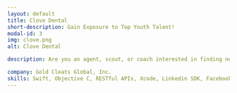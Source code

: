 ```yaml
---
layout: default
title: Clove Dental
short-description: Gain Exposure to Top Youth Talent!
modal-id: 3
img: clove.png
alt: Clove Dental

description: Are you an agent, scout, or coach interested in finding new talent for your club, or agency portfolio but you are limited by lack of resources? With GoldCleats Pro, you can minimize the cost and time associated with scouting new players or marketing your existing players. Increase your chances of finding the next star from your fingertips with GoldCleats Pro application.<br/><br/>GoldCleats provides a unique online and mobile platform to enable every player to showcase their talent directly to the world. The objective of GoldCleats is to make sure that professionals see players that would not normally be accessible from the luxury of the home or office.<br/><br/>   •   Easy to use youth soccer platform<br/>   •   Access to 50,000+ (and GROWING) player profiles & highlight videos<br/>   •   Only you can message the players, so don’t worry about your inbox flooding<br/>   •   Keep an archive of your top players & videos<br/>   •   Grow your network with professionals and players with connections, followers, and secure messaging<br/>   •   Get Verified - Just like Instagram and Twitter<br/>   •   Personalize your profile with your info and portfolio<br/>   •  Use advanced search options to find specific players based on country, age, playing position, and more

company: Gold Cleats Global, Inc.
skills: Swift, Objective C, RESTful APIs, Xcode, Linkedin SDK, Facebook SDK, Facebook Graph API, Realm Database
---
```

